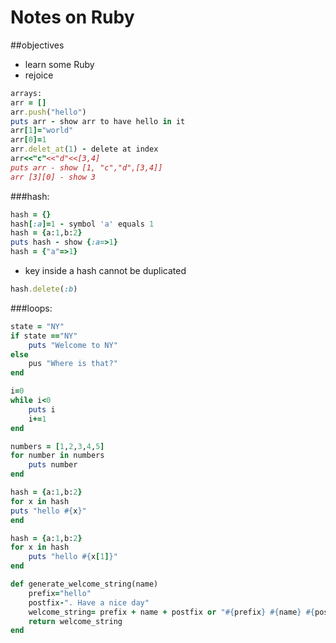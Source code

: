 # Notes on Ruby

##objectives
- learn some Ruby
- rejoice


```ruby
arrays:
arr = []
arr.push("hello")
puts arr - show arr to have hello in it
arr[1]="world"
arr[0]=1
arr.delet_at(1) - delete at index
arr<<"c"<<"d"<<[3,4]
puts arr - show [1, "c","d",[3,4]]
arr [3][0] - show 3
```

###hash:
	
```ruby
hash = {}
hash[:a]=1 - symbol 'a' equals 1
hash = {a:1,b:2}
puts hash - show {:a=>1}
hash = {"a"=>1}
```

- key inside a hash cannot be duplicated
 
```ruby
hash.delete(:b)
```

###loops:

```ruby
state = "NY"
if state =="NY"
	puts "Welcome to NY"
else
	pus "Where is that?"
end
```

```ruby
i=0
while i<0
	puts i
	i+=1
end
```

```ruby
numbers = [1,2,3,4,5]
for number in numbers
	puts number
end
```

```ruby
hash = {a:1,b:2}
for x in hash
puts "hello #{x}"
end
```

```ruby
hash = {a:1,b:2}
for x in hash
	puts "hello #{x[1]}"
end
```

```ruby
def generate_welcome_string(name)
	prefix="hello"
	postfix-". Have a nice day"
	welcome_string= prefix + name + postfix or "#{prefix} #{name} #{postfix}"
	return welcome_string
end
```

	
